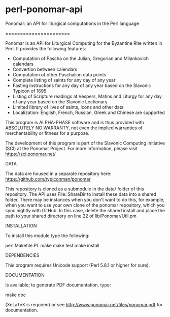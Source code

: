 # perl-ponomar-api
Ponomar: an API for liturgical computations in the Perl language

======================

Ponomar is an API for Liturgical Computing for the Byzantine Rite written in Perl.
It provides the following features:

* Computation of Pascha on the Julian, Gregorian and Milankovich calendars
* Convertion between calendars
* Computation of other Paschalion data points
* Complete listing of saints for any day of any year
* Fasting instructions for any day of any year based on the Slavonic Typicon of 1695
* Listing of Scripture readings at Vespers, Matins and Liturgy for any day of any year based on the Slavonic Lectionary
* Limited library of lives of saints, icons and other data
* Localization: English, French, Russian, Greek and Chinese are supported

This program is ALPHA-PHASE software and is thus provided with ABSOLUTELY NO WARRANTY,
not even the implied warranties of merchantability or fitness for a purpose.

The development of this program is part of the Slavonic Computing Initiative (SCI) at the 
Ponomar Project. For more information, please visit https://sci.ponomar.net/

DATA

The data are housed in a separate repository here:
https://github.com/typiconman/ponomar

This repository is cloned as a submodule in the data/ folder of this repository.
The API uses File::ShareDir to install these data into a shared folder.
There may be instances when you don't want to do this, for example, when you want to use
your own clone of the ponomar repository, which you sync nightly with GitHub.
In this case, delete the shared install and place the path to your shared directory on line 22
of lib/Ponomar/Util.pm

INSTALLATION

To install this module type the following:

   perl Makefile.PL
   make
   make test
   make install

DEPENDENCIES

This program requires Unicode support (Perl 5.8.1 or higher for sure).

DOCUMENTATION

Is available; to generate PDF documentation, type:

   make doc

(XeLaTeX is required)
or see http://www.ponomar.net/files/ponomar.pdf for documentation.
